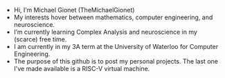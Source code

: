 - Hi, I’m Michael Gionet (TheMichaelGionet)
- My interests hover between mathematics, computer engineering, and neuroscience.
- I’m currently learning Complex Analysis and neuroscience in my (scarce) free time. 
- I am currently in my 3A term at the University of Waterloo for Computer Engineering.
- The purpose of this github is to post my personal projects. The last one I've made available is a RISC-V virtual machine.

<!---
TheMichaelGionet/TheMichaelGionet is a ✨ special ✨ repository because its `README.md` (this file) appears on your GitHub profile.
You can click the Preview link to take a look at your changes.
--->

